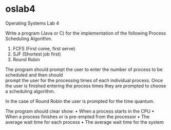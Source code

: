 # oslab4


Operating	Systems	
Lab	4

Write	a	program	(Java	or	C) for	the	implementation	of	the	following	Process	Scheduling	Algorithm.	
1. FCFS	(First come, first serve)
2. SJF	(Shortest job first)
3. Round	Robin	

The	program	should	prompt	 the	user	 to	enter	 the	number	of	process	 to	be	scheduled	and	 then	should	
prompt	the	user	for	the	processing	times	of	each	individual	process.
Once	the	user	is	finished	entering	the	process	times they	are	prompted	to	choose	a	scheduling	algorithm.	

In	the	case	of	Round	Robin	the	user	is	prompted	for	the	time	quantum.

The	program	should	clear	show:
• When	a	process	starts	in	the	CPU
• When	a	process	finishes	or	is	pre-empted	from	the	processor
• The	average	wait	time	for	each	process
• The	average	wait	time	for	the	system


